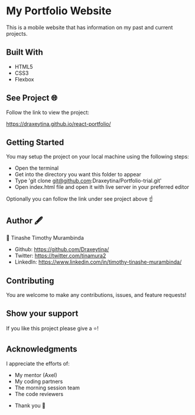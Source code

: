 # My Portfolio Website 
This is a mobile website that has information on my past and current projects.

## Built With
- HTML5
- CSS3
- Flexbox

## See Project 🌐
Follow the link to view the project:

https://draxeytina.github.io/react-portfolio/

## Getting Started
You may setup the project on your local machine using the following steps:

- Open the terminal
- Get into the directory you want this folder to appear
- Type 'git clone git@github.com:Draxeytina/Portfolio-trial.git'
- Open index.html file and open it with live server in your preferred editor

Optionally you can follow the link under see project above ☝️

## Author 🖋️
👤 Tinashe Timothy Murambinda
* Github: https://github.com/Draxeytina/
* Twitter: https://twitter.com/tinamura2
* LinkedIn: https://www.linkedin.com/in/timothy-tinashe-murambinda/

## Contributing
You are welcome to make any contributions, issues, and feature requests!

## Show your support
If you like this project please give a ⭐️!

## Acknowledgments
I appreciate the efforts of:

* My mentor (Axel)
* My coding partners
* The morning session team 
* The code reviewers 
- Thank you 🙏
